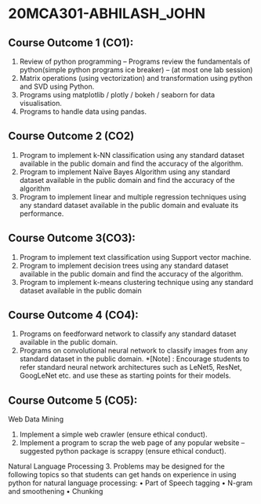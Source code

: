 # 20MCA301-ABHILASH_JOHN

## Course Outcome 1 (CO1): 
1. Review of python programming – Programs review the fundamentals of python(simple python programs ice breaker) – (at most one lab session)
2. Matrix operations (using vectorization) and transformation using python and SVD using Python. 
3. Programs using matplotlib / plotly / bokeh / seaborn for data visualisation.
4. Programs to handle data using pandas.

## Course Outcome 2 (CO2) 
1. Program to implement k-NN classification using any standard dataset available in the public domain and find the accuracy of the algorithm.
2. Program to implement Naïve Bayes Algorithm using any standard dataset available in the public domain and find the accuracy of the algorithm
3. Program to implement linear and multiple regression techniques using any standard dataset available in the public domain and evaluate its performance.

## Course Outcome 3(CO3):
1. Program to implement text classification using Support vector machine.
2. Program to implement decision trees using any standard dataset available in the public domain and find the accuracy of the algorithm.
3. Program to implement k-means clustering technique using any standard dataset available in the public domain 

## Course Outcome 4 (CO4): 
1. Programs on feedforward network to classify any standard dataset available in the public domain.
2. Programs on convolutional neural network to classify images from any standard dataset in the public domain. *[Note] : Encourage students to refer standard neural network architectures such as LeNet5, ResNet, GoogLeNet etc. and use these as starting points for their models.

## Course Outcome 5 (CO5): 
Web Data Mining
1. Implement a simple web crawler (ensure ethical conduct).
2. Implement a program to scrap the web page of any popular website – suggested python package is scrappy (ensure ethical conduct).

Natural Language Processing
3. Problems may be designed for the following topics so that students can get hands on experience in using python for natural language processing:
• Part of Speech tagging
• N-gram and smoothening 
• Chunking
